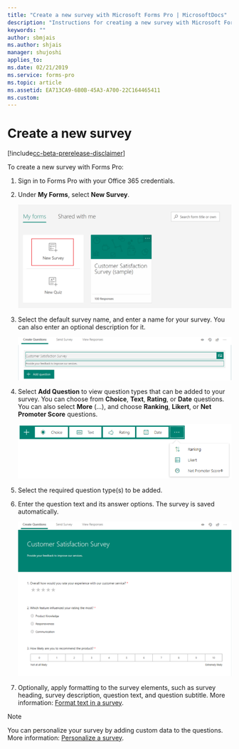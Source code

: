 ```yaml
---
title: "Create a new survey with Microsoft Forms Pro | MicrosoftDocs"
description: "Instructions for creating a new survey with Microsoft Forms Pro"
keywords: ""
author: sbmjais
ms.author: shjais
manager: shujoshi
applies_to: 
ms.date: 02/21/2019
ms.service: forms-pro
ms.topic: article
ms.assetid: EA713CA9-6B0B-45A3-A700-22C164465411
ms.custom: 
---
```


# Create a new survey

[!include[cc-beta-prerelease-disclaimer](includes/cc-beta-prerelease-disclaimer.md)]

To create a new survey with Forms Pro:

1.	Sign in to Forms Pro with your Office 365 credentials.

2.	Under **My Forms**, select **New Survey**.

    ![New survey](media/create-new-survey.png "New survey") 

3.	Select the default survey name, and enter a name for your survey. You can also enter an optional description for it.

    ![Add survey title and description](media/survey-title.png "Add survey title and description") 

4.	Select **Add Question** to view question types that can be added to your survey. You can choose from **Choice**, **Text**, **Rating**, or **Date** questions. You can also select **More** (...), and choose **Ranking**, **Likert**, or **Net Promoter Score** questions.

    ![Question types](media/ques-types.png "Question types") 

5.	Select the required question type(s) to be added.

6.	Enter the question text and its answer options. The survey is saved automatically.

    ![Survey](media/survey.png "Survey") 

7. Optionally, apply formatting to the survey elements, such as survey heading, survey description, question text, and question subtitle. More information: [Format text in a survey](survey-text-format.md).


> [!NOTE]
> You can personalize your survey by adding custom data to the questions. More information: [Personalize a survey](personalize-survey.md).
